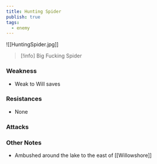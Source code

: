 ```yaml
---
title: Hunting Spider
publish: true
tags:
  - enemy
---
```


![[HuntingSpider.jpg]]
> [!info] Big Fucking Spider
### Weakness
- Weak to Will saves
### Resistances
- None
### Attacks
### Other Notes
- Ambushed around the lake to the east of [[Willowshore]]
